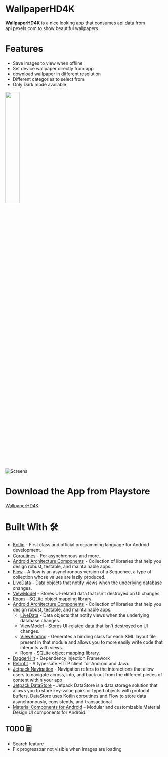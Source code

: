 # WallpaperHD4K

**WallpaperHD4K** is a nice looking app that consumes api data from api.pexels.com to show beautiful wallpapers

# Features
- Save images to view when offline
- Set device wallpaper directly from app
- download wallpaper in different resolution
- Different categories to select from
- Only Dark mode available

<a href="https://play.google.com/store/apps/details?id=com.hashconcepts.wallpaperhd4k">
<img src="https://cdn.jsdelivr.net/gh/steverichey/google-play-badge-svg/img/en_get.svg" width="30%">
</a>

![Screens](images/merge_from_ofoct.jpg)

# Download the App from Playstore
[WallpaperHD4K](https://play.google.com/store/apps/details?id=com.hashconcepts.wallpaperhd4k)


# Built With 🛠
- [Kotlin](https://kotlinlang.org/) - First class and official programming language for Android development.
- [Coroutines](https://kotlinlang.org/docs/reference/coroutines-overview.html) - For asynchronous and more..
- [Android Architecture Components](https://developer.android.com/topic/libraries/architecture) - Collection of libraries that help you design robust, testable, and maintainable apps.
- [Flow](https://kotlinlang.org/docs/reference/coroutines/flow.html) - A flow is an asynchronous version of a Sequence, a type of collection whose values are lazily produced.
- [LiveData](https://developer.android.com/topic/libraries/architecture/livedata) - Data objects that notify views when the underlying database changes.
- [ViewModel](https://developer.android.com/topic/libraries/architecture/viewmodel) - Stores UI-related data that isn't destroyed on UI changes.
- [Room](https://developer.android.com/topic/libraries/architecture/room) - SQLite object mapping library.
- [Android Architecture Components](https://developer.android.com/topic/libraries/architecture) - Collection of libraries that help you design robust, testable, and maintainable apps.
    - [LiveData](https://developer.android.com/topic/libraries/architecture/livedata) - Data objects that notify views when the underlying database changes.
    - [ViewModel](https://developer.android.com/topic/libraries/architecture/viewmodel) - Stores UI-related data that isn't destroyed on UI changes.
    - [ViewBinding](https://developer.android.com/topic/libraries/view-binding) - Generates a binding class for each XML layout file present in that module and allows you to more easily write code that interacts with views.
    - [Room](https://developer.android.com/topic/libraries/architecture/room) - SQLite object mapping library.
- [DaggerHilt](https://dagger.dev/) - Dependency Injection Framework
- [Retrofit](https://square.github.io/retrofit/) - A type-safe HTTP client for Android and Java.
- [Jetpack Navigation](https://developer.android.com/guide/navigation) - Navigation refers to the interactions that allow users to navigate across, into, and back out from the different pieces of content within your app
- [Jetpack DataStore](https://developer.android.com/topic/libraries/architecture/datastore) - Jetpack DataStore is a data storage solution that allows you to store key-value pairs or typed objects with protocol buffers. DataStore uses Kotlin coroutines and Flow to store data asynchronously, consistently, and transactional
- [Material Components for Android](https://github.com/material-components/material-components-android) - Modular and customizable Material Design UI components for Android.


## TODO 🗒️
- Search feature
- Fix progressbar not visible when images are loading
